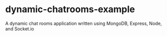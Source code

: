 # dynamic-chatrooms-example
A dynamic chat rooms application written using MongoDB, Express, Node, and Socket.io
